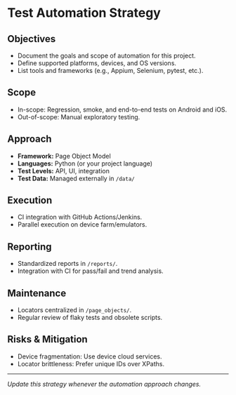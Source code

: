 # Test Automation Strategy

## Objectives
- Document the goals and scope of automation for this project.
- Define supported platforms, devices, and OS versions.
- List tools and frameworks (e.g., Appium, Selenium, pytest, etc.).

## Scope
- In-scope: Regression, smoke, and end-to-end tests on Android and iOS.
- Out-of-scope: Manual exploratory testing.

## Approach
- **Framework:** Page Object Model
- **Languages:** Python (or your project language)
- **Test Levels:** API, UI, integration
- **Test Data:** Managed externally in `/data/`

## Execution
- CI integration with GitHub Actions/Jenkins.
- Parallel execution on device farm/emulators.

## Reporting
- Standardized reports in `/reports/`.
- Integration with CI for pass/fail and trend analysis.

## Maintenance
- Locators centralized in `/page_objects/`.
- Regular review of flaky tests and obsolete scripts.

## Risks & Mitigation
- Device fragmentation: Use device cloud services.
- Locator brittleness: Prefer unique IDs over XPaths.

---

_Update this strategy whenever the automation approach changes._
